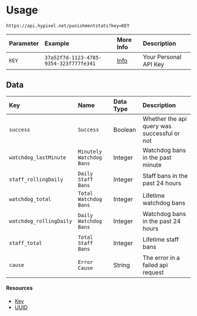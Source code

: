 # Usage
`https://api.hypixel.net/punishmentstats?key=KEY`

|Parameter|Example|More Info|Description|
|:-|:-|:-|:-|
|`KEY`|`37a52f7d-1123-4785-9354-323f777fe341`|[Info](https://github.com/Mysterium422/HypixelAPIWiki/tree/main/API%20Usage/GetAKey.md)|Your Personal API Key| 

## Data
|Key|Name|Data Type|Description|
|:-|:-|:-|:-|
|`success`|`Success`|Boolean|Whether the api query was successful or not|
|`watchdog_lastMinute`|`Minutely Watchdog Bans`|Integer|Watchdog bans in the past minute|
|`staff_rollingDaily`|`Daily Staff Bans`|Integer|Staff bans in the past 24 hours|
|`watchdog_total`|`Total Watchdog Bans`|Integer|Lifetime watchdog bans|
|`watchdog_rollingDaily`|`Daily Watchdog Bans`|Integer|Watchdog bans in the past 24 hours|
|`staff_total`|`Total Staff Bans`|Integer|Lifetime staff bans|
|`cause`|`Error Cause`|String|The error in a failed api request|

#### Resources
- [Key](https://github.com/Mysterium422/HypixelAPIWiki/tree/main/API%20Usage/GetAKey.md)
- [UUID](https://github.com/Mysterium422/HypixelAPIWiki/tree/main/API%20Usage/UUID.md)